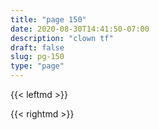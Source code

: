 ```yaml
---
title: "page 150"
date: 2020-08-30T14:41:50-07:00
description: "clown tf"
draft: false
slug: pg-150
type: "page"
---
```

{{< leftmd >}}

{{< rightmd >}}



